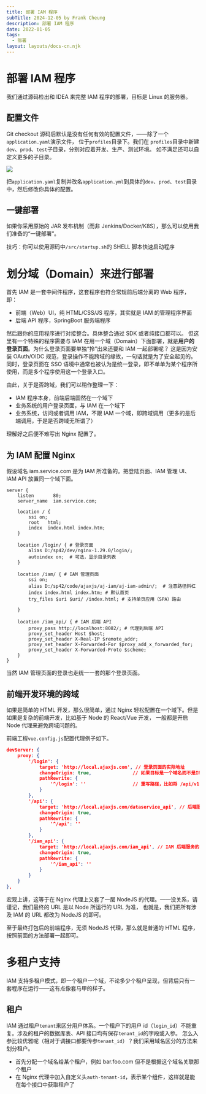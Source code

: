 ```yaml
---
title: 部署 IAM 程序
subTitle: 2024-12-05 by Frank Cheung
description: 部署 IAM 程序
date: 2022-01-05
tags:
  - 部署
layout: layouts/docs-cn.njk
---
```

# 部署 IAM 程序

我们通过源码检出和 IDEA 来完整 IAM 程序的部署，目标是 Linux 的服务器。

## 配置文件
Git checkout 源码后默认是没有任何有效的配置文件，——除了一个`application.yaml`演示文件，
位于`profiles`目录下。我们在 `profiles`目录中新建`dev`、`prod`、`test`子目录，分别对应着开发、生产、测试环境。
如不满足还可以自定义更多的子目录。

![](/asset/imgs/iam-yaml-dirs.jpg)

把`application.yaml`复制并改名`application.yml`到具体的`dev`、`prod`、`test`目录中，然后修改你具体的配置。


## 一键部署
如果你采用原始的 JAR 发布机制（而非 Jenkins/Docker/K8S），那么可以使用我们准备的“一键部署”。


技巧：你可以使用源码中`/src/startup.sh`的 SHELL 脚本快速启动程序

# 划分域（Domain）来进行部署

首先 IAM 是一套中间件程序，这套程序也符合常规前后端分离的 Web 程序，即：

- 前端（Web）UI，纯 HTML/CSS/JS 程序，其实就是 IAM 的管理程序界面
- 后端 API 程序，SpringBoot 服务端程序

然后跟你的应用程序进行对接整合。具体整合通过 SDK 或者纯接口都可以。
但这里有一个特殊的程序需要与 IAM 在用一个域（Domain）下面部署，就是**用户的登录页面**。为什么登录页面要单独“拎”出来还要和 IAM 一起部署呢？
这是因为安装 OAuth/OIDC 规范，登录操作不能跨域的缘故，一句话就是为了安全起见的。同时，登录页面在 SSO 语境中通常也被认为是统一登录，即不单单为某个程序所使用，而是多个程序使用这一个登录入口。

由此，关于是否跨域，我们可以稍作整理一下：

- IAM 程序本身，前端后端固然在一个域下
- 业务系统的用户登录页面，与 IAM 在一个域下
- 业务系统，访问或者调用 IAM，不跟 IAM 一个域，即跨域调用（更多的是后端调用，于是是否跨域无所谓了）

理解好之后便不难写出 Nginx 配置了。

## 为 IAM 配置 Nginx

假设域名 iam.service.com 是为 IAM 所准备的。把登陆页面、IAM 管理 UI、IAM API 放置同一个域下面。

```
server {
    listen       80;
    server_name  iam.service.com;

    location / {
        ssi on;
        root   html;
        index  index.html index.htm;
    }

    location /login/ { # 登录页面
        alias D:/sp42/dev/nginx-1.29.0/login/;
        autoindex on;  # 可选，显示目录列表
    }
    
    location /iam/ { # IAM 管理页面
        ssi on;
        alias D:/sp42/code/ajaxjs/aj-iam/aj-iam-admin/;  # 注意路径斜杠
        index index.html index.htm; # 默认首页
        try_files $uri $uri/ /index.html; # 支持单页应用（SPA）路由

    }

    location /iam_api/ { # IAM 后端 API
        proxy_pass http://localhost:8082/; # 代理到后端 API
        proxy_set_header Host $host;
        proxy_set_header X-Real-IP $remote_addr;
        proxy_set_header X-Forwarded-For $proxy_add_x_forwarded_for;
        proxy_set_header X-Forwarded-Proto $scheme;
    }
}
```
当然 IAM 管理页面的登录也走统一一套的那个登录页面。

## 前端开发环境的跨域

如果是简单的 HTML 开发，那么很简单，通过 Nginx 轻松配置在一个域下。但是如果是复杂的前端开发，比如基于 Node 的 React/Vue 开发，
一般都是开启 Node 代理来避免跨域问题的。

前端工程`vue.config.js`配置代理例子如下。
```json
devServer: {
    proxy: {
        '/login': {
            target: 'http://local.ajaxjs.com', // 登录页面的实际地址
            changeOrigin: true,               // 如果目标是一个域名而不是IP，请设置为true
            pathRewrite: {
                '^/login': ''                 // 重写路径，比如将 /api/v1/test -> /v1/test
            }
        },
        '/api': {
            target: 'http://local.ajaxjs.com/dataservice_api', // 后端服务的实际地址
            changeOrigin: true,                     
            pathRewrite: {
                '^/api': ''                            
            }
        },
        '/iam_api': {
            target: 'http://local.ajaxjs.com/iam_api', // IAM 后端服务的实际地址
            changeOrigin: true,                     
            pathRewrite: {
                '^/iam_api': ''                             
            }
        }
    }
},
```

宏观上讲，这等于在 Nginx 代理上又套了一层 NodeJS 的代理。——没关系，请谨记，我们最终的 URL 是以 Node 所运行的 URL 为准，
也就是，我们把所有涉及 IAM 的 URL 都改为 NodeJS 的即可。

至于最终打包后的前端程序，无须 NodeJS 代理，那么就是普通的 HTML 程序，按照前面的方法部署一起即可。

# 多租户支持
IAM 支持多租户模式，即一个租户一个域，不论多少个租户呈现，但背后只有一套程序在运行——这有点像套马甲的样子。

## 租户

IAM 通过租户`tenant`来区分用户体系。一个租户下的用户 id（`login_id`）不能重复。涉及的租户的数据库表、API 接口均有保存`tenant_id`的字段或入参。
怎么入参比较优雅呢（相对于调接口都要传参`tenant_id`）？我们采用域名区分的方法来划分租户。

- 首先分配一个域名给某个租户，例如 bar.foo.com 但不是根据这个域名关联那个租户
- 在 Nginx 代理中加入自定义头`auth-tenant-id`，表示某个组件，这样就是能在每个接口中获取租户了